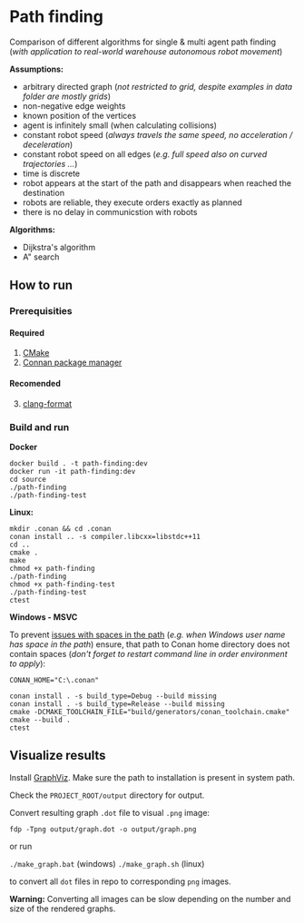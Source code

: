 # Path finding
Comparison of different algorithms for single &amp; multi agent path finding (_with application to real-world warehouse autonomous robot movement_)

**Assumptions:**
- arbitrary directed graph (_not restricted to grid, despite examples in data folder are mostly grids_)
- non-negative edge weights
- known position of the vertices
- agent is infinitely small (when calculating collisions)
- constant robot speed (_always travels the same speed, no acceleration / deceleration_)
- constant robot speed on all edges (_e.g. full speed also on curved trajectories ..._)
- time is discrete
- robot appears at the start of the path and disappears when reached the destination
- robots are reliable, they execute orders exactly as planned
- there is no delay in communicstion with robots

**Algorithms:**
- Dijkstra's algorithm
- A" search

## How to run

### Prerequisities

#### Required
1. [CMake](https://cmake.org/)
2. [Connan package manager](https://conan.io/)

#### Recomended
3. [clang-format](https://releases.llvm.org/)

### Build and run

**Docker**
```
docker build . -t path-finding:dev
docker run -it path-finding:dev
cd source
./path-finding
./path-finding-test
```

**Linux:**
```
mkdir .conan && cd .conan
conan install .. -s compiler.libcxx=libstdc++11
cd ..
cmake .
make
chmod +x path-finding
./path-finding
chmod +x path-finding-test
./path-finding-test
ctest
```

**Windows - MSVC**

To prevent [issues with spaces in the path](https://github.com/conan-io/conan/issues/16182#issuecomment-2088298270) (_e.g. when Windows user name has space in the path_) ensure, that path to Conan home directory does not contain spaces (_don't forget to restart command line in order environment to apply_):

```
CONAN_HOME="C:\.conan"
```

```
conan install . -s build_type=Debug --build missing
conan install . -s build_type=Release --build missing
cmake -DCMAKE_TOOLCHAIN_FILE="build/generators/conan_toolchain.cmake"
cmake --build .
ctest
```

## Visualize results
 Install [GraphViz](https://graphviz.org/download/). Make sure the path to installation is present in system path.

Check the `PROJECT_ROOT/output` directory for output.

 Convert resulting graph `.dot` file to visual `.png` image:

 `fdp -Tpng output/graph.dot -o output/graph.png`

 or run

 `./make_graph.bat` (windows)
 `./make_graph.sh` (linux)

 to convert all `dot` files in repo to corresponding `png` images.

 **Warning:** Converting all images can be slow depending on the number and size of the rendered graphs.
